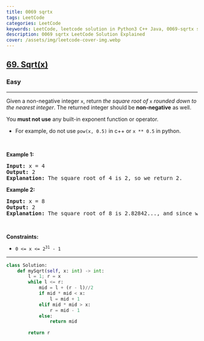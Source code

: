 ```yaml
---
title: 0069 sqrtx
tags: LeetCode
categories: LeetCode
keywords: LeetCode, leetcode solution in Python3 C++ Java, 0069-sqrtx solution
description: 0069 sqrtx LeetCode Solution Explained
cover: /assets/img/leetcode-cover-img.webp
---
```





<h2><a href="https://leetcode.com/problems/sqrtx/">69. Sqrt(x)</a></h2><h3>Easy</h3><hr><div><p>Given a non-negative integer <code>x</code>, return <em>the square root of </em><code>x</code><em> rounded down to the nearest integer</em>. The returned integer should be <strong>non-negative</strong> as well.</p>

<p>You <strong>must not use</strong> any built-in exponent function or operator.</p>

<ul>
	<li>For example, do not use <code>pow(x, 0.5)</code> in c++ or <code>x ** 0.5</code> in python.</li>
</ul>

<p>&nbsp;</p>
<p><strong class="example">Example 1:</strong></p>

<pre><strong>Input:</strong> x = 4
<strong>Output:</strong> 2
<strong>Explanation:</strong> The square root of 4 is 2, so we return 2.
</pre>

<p><strong class="example">Example 2:</strong></p>

<pre><strong>Input:</strong> x = 8
<strong>Output:</strong> 2
<strong>Explanation:</strong> The square root of 8 is 2.82842..., and since we round it down to the nearest integer, 2 is returned.
</pre>

<p>&nbsp;</p>
<p><strong>Constraints:</strong></p>

<ul>
	<li><code>0 &lt;= x &lt;= 2<sup>31</sup> - 1</code></li>
</ul>
</div>

---




```python
class Solution:
    def mySqrt(self, x: int) -> int:
        l = 1; r = x
        while l <= r:
            mid = l + (r - l)//2
            if mid * mid < x:
                l = mid + 1
            elif mid * mid > x:
                r = mid - 1
            else:
                return mid
        
        return r
```
